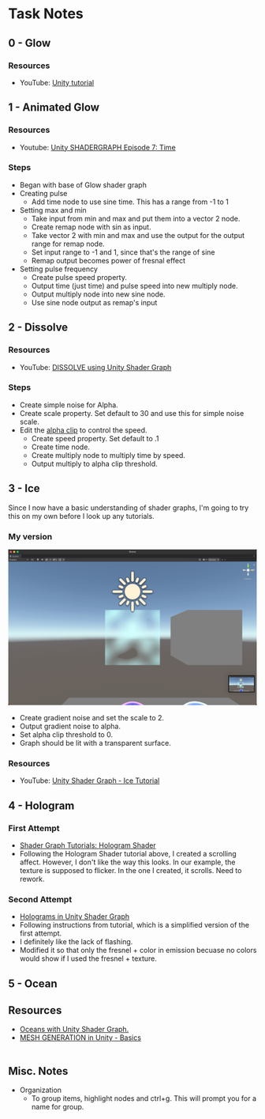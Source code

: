 # Task Notes
## 0 - Glow
### Resources
- YouTube: [Unity tutorial](https://youtu.be/qTYOWRWuBQg)
## 1 - Animated Glow
### Resources
- Youtube: [Unity SHADERGRAPH Episode 7: Time](https://youtu.be/2fg8fdkS4Nw)
### Steps
- Began with base of Glow shader graph
- Creating pulse
  - Add time node to use sine time. This has a range from -1 to 1
- Setting max and min
  - Take input from min and max and put them into a vector 2 node.
  - Create remap node with sin as input.
  - Take vector 2 with min and max and use the output for the output range for remap node.
  - Set input range to -1 and 1, since that's the range of sine
  - Remap output becomes power of fresnal effect
- Setting pulse frequency
  - Create pulse speed property.
  - Output time (just time) and pulse speed into new multiply node.
  - Output multiply node into new sine node.
  - Use sine node output as remap's input
## 2 - Dissolve
### Resources
- YouTube: [DISSOLVE using Unity Shader Graph](https://youtu.be/taMp1g1pBeE)
### Steps
- Create simple noise for Alpha.
- Create scale property. Set default to 30 and use this for simple noise scale.
- Edit the [alpha clip](https://docs.unity3d.com/Packages/com.unity.render-pipelines.high-definition@7.1/manual/Alpha-Clipping.html) to control the speed.
  - Create speed property. Set default to .1
  - Create time node.
  - Create multiply node to multiply time by speed.
  - Output multiply to alpha clip threshold.
## 3 - Ice
Since I now have a basic understanding of shader graphs, I'm going to try this on my own before I look up any tutorials.
### My version
![Screenshot of Unity scene view. A blue cube is in the center of the screen. It is semitransparent, and there is a piece missing, giving the illusion of melting.](Screenshots/ice_cube_first_attempt.png)
- Create gradient noise and set the scale to 2.
- Output gradient noise to alpha.
- Set alpha clip threshold to 0.
- Graph should be lit with a transparent surface.
### Resources
- YouTube: [Unity Shader Graph - Ice Tutorial](https://youtu.be/Gym5JWHgjkk)
## 4 - Hologram
### First Attempt
- [Shader Graph Tutorials: Hologram Shader](https://www.codinblack.com/shader-graph-tutorials-hologram-shader/)
- Following the Hologram Shader tutorial above, I created a scrolling affect. However, I don't like the way this looks. In our example, the texture is supposed to flicker. In the one I created, it scrolls. Need to rework.
### Second Attempt
- [Holograms in Unity Shader Graph](https://youtu.be/wtZ5WcrV-9A)
- Following instructions from tutorial, which is a simplified version of the first attempt.
- I definitely like the lack of flashing.
- Modified it so that only the fresnel + color in emission becuase no colors would show if I used the fresnel + texture.
## 5 - Ocean
## Resources
- [Oceans with Unity Shader Graph.](https://youtu.be/kgXeo2SRDd4)
- [MESH GENERATION in Unity - Basics](https://youtu.be/eJEpeUH1EMg)
<br></br>
## Misc. Notes
- Organization
  - To group items, highlight nodes and ctrl+g. This will prompt you for a name for group.